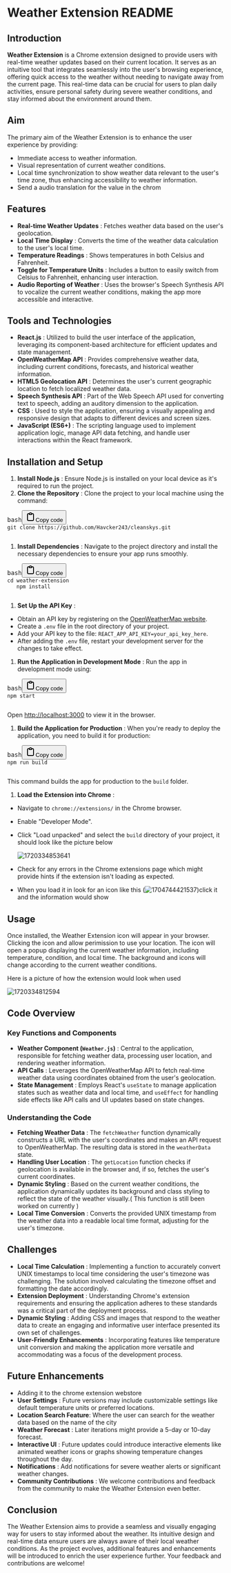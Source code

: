 # Weather Extension README

## Introduction

**Weather Extension** is a Chrome extension designed to provide users with real-time weather updates based on their current location. It serves as an intuitive tool that integrates seamlessly into the user's browsing experience, offering quick access to the weather without needing to navigate away from the current page. This real-time data can be crucial for users to plan daily activities, ensure personal safety during severe weather conditions, and stay informed about the environment around them.

## Aim

The primary aim of the Weather Extension is to enhance the user experience by providing:

* Immediate access to weather information.
* Visual representation of current weather conditions.
* Local time synchronization to show weather data relevant to the user's time zone, thus enhancing accessibility to weather information.
* Send a audio translation for the value in the chrom

## Features

* **Real-time Weather Updates** : Fetches weather data based on the user's geolocation.
* **Local Time Display** : Converts the time of the weather data calculation to the user's local time.
* **Temperature Readings** : Shows temperatures in both Celsius and Fahrenheit.
* **Toggle for Temperature Units** : Includes a button to easily switch from Celsius to Fahrenheit, enhancing user interaction.
* **Audio Reporting of Weather** : Uses the browser's Speech Synthesis API to vocalize the current weather conditions, making the app more accessible and interactive.

## Tools and Technologies

* **React.js** : Utilized to build the user interface of the application, leveraging its component-based architecture for efficient updates and state management.
* **OpenWeatherMap API** : Provides comprehensive weather data, including current conditions, forecasts, and historical weather information.
* **HTML5 Geolocation API** : Determines the user's current geographic location to fetch localized weather data.
* **Speech Synthesis API** : Part of the Web Speech API used for converting text to speech, adding an auditory dimension to the application.
* **CSS** : Used to style the application, ensuring a visually appealing and responsive design that adapts to different devices and screen sizes.
* **JavaScript (ES6+)** : The scripting language used to implement application logic, manage API data fetching, and handle user interactions within the React framework.

## Installation and Setup

1. **Install Node.js** : Ensure Node.js is installed on your local device as it's required to run the project.
2. **Clone the Repository** : Clone the project to your local machine using the command:

<pre><div class="bg-black rounded-md"><div class="flex items-center relative text-gray-200 bg-gray-800 dark:bg-token-surface-primary px-4 py-2 text-xs font-sans justify-between rounded-t-md"><span>bash</span><button class="flex gap-1 items-center"><svg width="24" height="24" viewBox="0 0 24 24" fill="none" xmlns="http://www.w3.org/2000/svg" class="icon-sm"><path fill-rule="evenodd" clip-rule="evenodd" d="M12 4C10.8954 4 10 4.89543 10 6H14C14 4.89543 13.1046 4 12 4ZM8.53513 4C9.22675 2.8044 10.5194 2 12 2C13.4806 2 14.7733 2.8044 15.4649 4H17C18.6569 4 20 5.34315 20 7V19C20 20.6569 18.6569 22 17 22H7C5.34315 22 4 20.6569 4 19V7C4 5.34315 5.34315 4 7 4H8.53513ZM8 6H7C6.44772 6 6 6.44772 6 7V19C6 19.5523 6.44772 20 7 20H17C17.5523 20 18 19.5523 18 19V7C18 6.44772 17.5523 6 17 6H16C16 7.10457 15.1046 8 14 8H10C8.89543 8 8 7.10457 8 6Z" fill="currentColor"></path></svg>Copy code</button></div><div class="p-4 overflow-y-auto"><code class="!whitespace-pre hljs language-bash">git clone https://github.com/Havcker243/cleanskys.git
   </code></div></div></pre>

1. **Install Dependencies** : Navigate to the project directory and install the necessary dependencies to ensure your app runs smoothly.

<pre><div class="bg-black rounded-md"><div class="flex items-center relative text-gray-200 bg-gray-800 dark:bg-token-surface-primary px-4 py-2 text-xs font-sans justify-between rounded-t-md"><span>bash</span><button class="flex gap-1 items-center"><svg width="24" height="24" viewBox="0 0 24 24" fill="none" xmlns="http://www.w3.org/2000/svg" class="icon-sm"><path fill-rule="evenodd" clip-rule="evenodd" d="M12 4C10.8954 4 10 4.89543 10 6H14C14 4.89543 13.1046 4 12 4ZM8.53513 4C9.22675 2.8044 10.5194 2 12 2C13.4806 2 14.7733 2.8044 15.4649 4H17C18.6569 4 20 5.34315 20 7V19C20 20.6569 18.6569 22 17 22H7C5.34315 22 4 20.6569 4 19V7C4 5.34315 5.34315 4 7 4H8.53513ZM8 6H7C6.44772 6 6 6.44772 6 7V19C6 19.5523 6.44772 20 7 20H17C17.5523 20 18 19.5523 18 19V7C18 6.44772 17.5523 6 17 6H16C16 7.10457 15.1046 8 14 8H10C8.89543 8 8 7.10457 8 6Z" fill="currentColor"></path></svg>Copy code</button></div><div class="p-4 overflow-y-auto"><code class="!whitespace-pre hljs language-bash">cd weather-extension
   npm install
   </code></div></div></pre>

1. **Set Up the API Key** :

* Obtain an API key by registering on the [OpenWeatherMap website]().
* Create a `.env` file in the root directory of your project.
* Add your API key to the file: `REACT_APP_API_KEY=your_api_key_here`.
* After adding the `.env` file, restart your development server for the changes to take effect.

1. **Run the Application in Development Mode** :
   Run the app in development mode using:

<pre><div class="bg-black rounded-md"><div class="flex items-center relative text-gray-200 bg-gray-800 dark:bg-token-surface-primary px-4 py-2 text-xs font-sans justify-between rounded-t-md"><span>bash</span><button class="flex gap-1 items-center"><svg width="24" height="24" viewBox="0 0 24 24" fill="none" xmlns="http://www.w3.org/2000/svg" class="icon-sm"><path fill-rule="evenodd" clip-rule="evenodd" d="M12 4C10.8954 4 10 4.89543 10 6H14C14 4.89543 13.1046 4 12 4ZM8.53513 4C9.22675 2.8044 10.5194 2 12 2C13.4806 2 14.7733 2.8044 15.4649 4H17C18.6569 4 20 5.34315 20 7V19C20 20.6569 18.6569 22 17 22H7C5.34315 22 4 20.6569 4 19V7C4 5.34315 5.34315 4 7 4H8.53513ZM8 6H7C6.44772 6 6 6.44772 6 7V19C6 19.5523 6.44772 20 7 20H17C17.5523 20 18 19.5523 18 19V7C18 6.44772 17.5523 6 17 6H16C16 7.10457 15.1046 8 14 8H10C8.89543 8 8 7.10457 8 6Z" fill="currentColor"></path></svg>Copy code</button></div><div class="p-4 overflow-y-auto"><code class="!whitespace-pre hljs language-bash">npm start
   </code></div></div></pre>

   Open [http://localhost:3000]() to view it in the browser.

1. **Build the Application for Production** :
   When you're ready to deploy the application, you need to build it for production:

<pre><div class="bg-black rounded-md"><div class="flex items-center relative text-gray-200 bg-gray-800 dark:bg-token-surface-primary px-4 py-2 text-xs font-sans justify-between rounded-t-md"><span>bash</span><button class="flex gap-1 items-center"><svg width="24" height="24" viewBox="0 0 24 24" fill="none" xmlns="http://www.w3.org/2000/svg" class="icon-sm"><path fill-rule="evenodd" clip-rule="evenodd" d="M12 4C10.8954 4 10 4.89543 10 6H14C14 4.89543 13.1046 4 12 4ZM8.53513 4C9.22675 2.8044 10.5194 2 12 2C13.4806 2 14.7733 2.8044 15.4649 4H17C18.6569 4 20 5.34315 20 7V19C20 20.6569 18.6569 22 17 22H7C5.34315 22 4 20.6569 4 19V7C4 5.34315 5.34315 4 7 4H8.53513ZM8 6H7C6.44772 6 6 6.44772 6 7V19C6 19.5523 6.44772 20 7 20H17C17.5523 20 18 19.5523 18 19V7C18 6.44772 17.5523 6 17 6H16C16 7.10457 15.1046 8 14 8H10C8.89543 8 8 7.10457 8 6Z" fill="currentColor"></path></svg>Copy code</button></div><div class="p-4 overflow-y-auto"><code class="!whitespace-pre hljs language-bash">npm run build
   </code></div></div></pre>

   This command builds the app for production to the `build` folder.

1. **Load the Extension into Chrome** :

* Navigate to `chrome://extensions/` in the Chrome browser.
* Enable "Developer Mode".
* Click "Load unpacked" and select the `build` directory of your project, it should look like the picture below

  ![1720334853641](image/README/1720334853641.png)
* Check for any errors in the Chrome extensions page which might provide hints if the extension isn't loading as expected.
* When you load it in look for an icon like this (![1704744421537](image/README/1704744421537.png))click it and the information would show

## Usage

Once installed, the Weather Extension icon will appear in your browser. Clicking the icon and allow perimission to use your location. The icon will open a popup displaying the current weather information, including temperature, condition, and local time. The background and icons will change according to the current weather conditions.

Here is a picture of how the extension would look when used

![1720334812594](image/README/1720334812594.png)

## Code Overview

### Key Functions and Components

* **Weather Component (`Weather.js`)** : Central to the application, responsible for fetching weather data, processing user location, and rendering weather information.
* **API Calls** : Leverages the OpenWeatherMap API to fetch real-time weather data using coordinates obtained from the user's geolocation.
* **State Management** : Employs React's `useState` to manage application states such as weather data and local time, and `useEffect` for handling side effects like API calls and UI updates based on state changes.

### Understanding the Code

* **Fetching Weather Data** : The `fetchWeather` function dynamically constructs a URL with the user's coordinates and makes an API request to OpenWeatherMap. The resulting data is stored in the `weatherData` state.
* **Handling User Location** : The `getLocation` function checks if geolocation is available in the browser and, if so, fetches the user's current coordinates.
* **Dynamic Styling** : Based on the current weather conditions, the application dynamically updates its background and class styling to reflect the state of the weather visually.( This function is still been worked on currently )
* **Local Time Conversion** : Converts the provided UNIX timestamp from the weather data into a readable local time format, adjusting for the user's timezone.

## Challenges

* **Local Time Calculation** : Implementing a function to accurately convert UNIX timestamps to local time considering the user's timezone was challenging. The solution involved calculating the timezone offset and formatting the date accordingly.
* **Extension Deployment** : Understanding Chrome's extension requirements and ensuring the application adheres to these standards was a critical part of the deployment process.
* **Dynamic Styling** : Adding CSS and images that respond to the weather data to create an engaging and informative user interface presented its own set of challenges.
* **User-Friendly Enhancements** : Incorporating features like temperature unit conversion and making the application more versatile and accommodating was a focus of the development process.

## Future Enhancements

* Adding it to the chrome extension webstore
* **User Settings** : Future versions may include customizable settings like default temperature units or preferred locations.
* **Location Search Feature**: Where the user can search for the weather data based on the name of the city
* **Weather Forecast** : Later iterations might provide a 5-day or 10-day forecast.
* **Interactive UI** : Future updates could introduce interactive elements like animated weather icons or graphs showing temperature changes throughout the day.
* **Notifications** : Add notifications for severe weather alerts or significant weather changes.
* **Community Contributions** : We welcome contributions and feedback from the community to make the Weather Extension even better.

## Conclusion

The Weather Extension aims to provide a seamless and visually engaging way for users to stay informed about the weather. Its intuitive design and real-time data ensure users are always aware of their local weather conditions. As the project evolves, additional features and enhancements will be introduced to enrich the user experience further. Your feedback and contributions are welcome!
